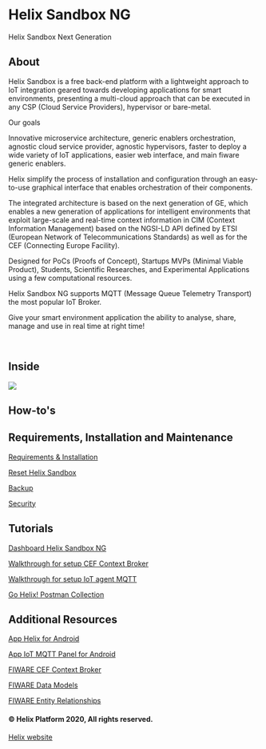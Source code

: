 # Helix Sandbox NG
Helix Sandbox Next Generation

## About

Helix Sandbox is a free back-end platform with a lightweight approach to IoT integration geared towards developing applications for smart environments, presenting a multi-cloud approach that can be executed in any CSP (Cloud Service Providers), hypervisor or bare-metal. 

Our goals

Innovative microservice architecture, generic enablers orchestration, agnostic cloud service provider, agnostic hypervisors, faster to deploy a wide variety of IoT applications, easier web interface, and main fiware generic enablers.

Helix simplify the process of installation and configuration through an easy-to-use graphical interface that enables orchestration of their components.

The integrated architecture is based on the next generation of GE, which enables a new generation of applications for intelligent environments that exploit large-scale and real-time context information in CIM (Context Information Management) based on the NGSI-LD API defined by ETSI (European Network of Telecommunications Standards) as well as for the CEF (Connecting Europe Facility).

Designed for PoCs (Proofs of Concept), Startups MVPs (Minimal Viable Product), Students, Scientific Researches, and Experimental Applications using a few computational resources.

Helix Sandbox NG supports MQTT (Message Queue Telemetry Transport) the most popular IoT Broker.

Give your smart environment application the ability to analyse, share, manage and use in real time at right time!

<br>

## Inside 

<img src="https://github.com/Helix-Platform/Sandbox-NG/blob/master/images/helixsandbox_ng.png">

<br>

## How-to's

## Requirements, Installation and Maintenance
    
   <a href="docs/requirements.md">Requirements & Installation</a>
  
   <a href="docs/reset.md">Reset Helix Sandbox</a>
   
   <a href="docs/backup.md">Backup</a>
   
   <a href="docs/security.md">Security</a>

## Tutorials

   <a href="docs/accessing.md">Dashboard Helix Sandbox NG</a>
   
   <a href="docs/create_broker.md">Walkthrough for setup CEF Context Broker</a>
   
   <a href="docs/coap_lwm2m.md">Walkthrough for setup IoT agent MQTT</a>
   
   <a href="postman/gohelix_postman_collection.json">Go Helix! Postman Collection</a>
   
   
        
## Additional Resources

   <a href="https://play.google.com/store/apps/details?id=br.net.smit.helix">App Helix for Android</a>
   
   <a href="https://play.google.com/store/apps/details?id=snr.lab.iotmqttpanel.prod">App IoT MQTT Panel for Android</a>
  
   <a href="https://fiware-orion.readthedocs.io/en/master/index.html">FIWARE CEF Context Broker</a>
   
   <a href="https://fiware-datamodels.readthedocs.io/en/latest/index.html">FIWARE Data Models</a>
   
   <a href="https://documenter.getpostman.com/view/513743/fiware-entity-relationships/RVu8gSCh?version=latest">FIWARE Entity Relationships</a> 

#### © Helix Platform 2020, All rights reserved.
<a href="https://gethelix.org">Helix website</a> 
